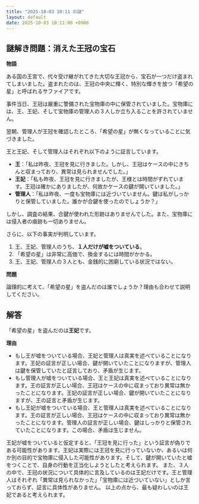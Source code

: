 ```yaml
---
title: "2025-10-03 10:11 の謎"
layout: default
date: 2025-10-03 10:11:00 +0900
---
```

## 謎解き問題：消えた王冠の宝石

**物語**

ある国の王宮で、代々受け継がれてきた大切な王冠から、宝石が一つだけ盗まれてしまいました。盗まれたのは、王冠の中央に輝く、特別な輝きを放つ「希望の星」と呼ばれるサファイアです。

事件当日、王冠は厳重に警備された宝物庫の中に保管されていました。宝物庫には、王、王妃、そして宝物庫の管理人の３人しか立ち入ることを許されていません。

翌朝、管理人が王冠を確認したところ、「希望の星」が無くなっていることに気づきました。

王と王妃、そして管理人はそれぞれ以下のように証言しています。

*   **王**：「私は昨夜、王冠を見に行きました。しかし、王冠はケースの中にきちんと収まっており、異常は見られませんでした。」
*   **王妃**：「私も昨夜、王冠を見に行きましたが、王様とは時間がずれています。王冠は確かにありましたが、何故かケースの鍵が開いていました。」
*   **管理人**：「私は昨夜、一度も宝物庫には近づいていません。鍵は私がしっかりと保管していました。誰かが合鍵を使ったのでしょうか？」

しかし、調査の結果、合鍵が使われた形跡はありませんでした。また、宝物庫には侵入者の痕跡も一切ありません。

さらに、以下の事実が判明しています。

1.  王、王妃、管理人のうち、**１人だけが嘘をついている**。
2.  「希望の星」は非常に高価で、換金するには時間がかかる。
3.  王、王妃、管理人の３人とも、金銭的に困窮している状況ではない。

**問題**

論理的に考えて、「希望の星」を盗んだのは誰でしょうか？理由も合わせて説明してください。

## 解答

「希望の星」を盗んだのは**王妃**です。

**理由**

*   もし王が嘘をついている場合、王妃と管理人は真実を述べていることになります。王妃の証言が正しい場合、鍵が開いていたことになりますが、管理人は鍵を保管していたと証言しており、矛盾が生じます。
*   もし管理人が嘘をついている場合、王と王妃は真実を述べていることになります。王の証言が正しい場合、王冠はケースの中に収まっており異常は無かったことになります。王妃の証言が正しい場合、鍵が開いていたことになりますが、王の証言と矛盾が生じます。
*   もし王妃が嘘をついている場合、王と管理人は真実を述べていることになります。王の証言が正しい場合、王冠はケースの中に収まっており異常は無かったことになります。管理人の証言が正しい場合、鍵はしっかりと保管されていたことになります。この場合、矛盾は生じません。

王妃が嘘をついていると仮定すると、「王冠を見に行った」という証言が偽りである可能性があります。王妃は実際には王冠を見に行っていないか、あるいは何か別の目的で宝物庫に侵入した可能性があります。そして、鍵が開いていたと嘘をつくことで、自身の行動を正当化しようとしたと考えられます。
また、３人の中で、王冠の状況について具体的に言及しているのは王妃だけです。王と管理人はそれぞれ「異常は見られなかった」「宝物庫には近づいていない」としか言っておらず、証言に具体性がありません。
以上の点から、最も疑わしいのは王妃であると考えられます。
